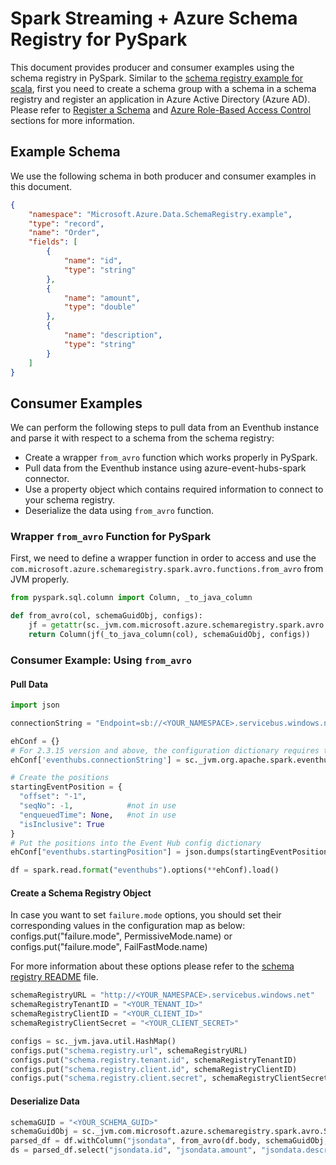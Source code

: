 # Spark Streaming + Azure Schema Registry for PySpark

This document provides producer and consumer examples using the schema registry in PySpark. 
Similar to the [schema registry example for scala](../schema-registry-example.md), first you need to create a schema group with a schema 
in a schema registry and register an application in Azure Active Directory (Azure AD). Please refer to [Register a Schema](../schema-registry-example.md#register-a-schema)
and [Azure Role-Based Access Control](../schema-registry-example.md#azure-role-based-access-control) sections for more information.


## Example Schema
We use the following schema in both producer and consumer examples in this document.
```json
{
    "namespace": "Microsoft.Azure.Data.SchemaRegistry.example",
    "type": "record",
    "name": "Order",
    "fields": [
        {
            "name": "id",
            "type": "string"
        },
        {
            "name": "amount",
            "type": "double"
        },
        {
            "name": "description",
            "type": "string"
        }
    ]
}
```

## Consumer Examples
We can perform the following steps to pull data from an Eventhub instance and parse it with respect to a schema from the schema registry:
   * Create a wrapper `from_avro` function which works properly in PySpark. 
   * Pull data from the Eventhub instance using azure-event-hubs-spark connector.
   * Use a property object which contains required information to connect to your schema registry.
   * Deserialize the data using `from_avro` function.

### Wrapper `from_avro` Function for PySpark
First, we need to define a wrapper function in order to access and use the `com.microsoft.azure.schemaregistry.spark.avro.functions.from_avro` 
from JVM properly.

```python
from pyspark.sql.column import Column, _to_java_column

def from_avro(col, schemaGuidObj, configs):
    jf = getattr(sc._jvm.com.microsoft.azure.schemaregistry.spark.avro.functions, "from_avro")
    return Column(jf(_to_java_column(col), schemaGuidObj, configs))
```

### Consumer Example: Using `from_avro`

#### Pull Data
```python
import json

connectionString = "Endpoint=sb://<YOUR_NAMESPACE>.servicebus.windows.net/;SharedAccessKeyName=RootManageSharedAccessKey;SharedAccessKey=<YOUR_SAS_KEY>;EntityPath=<YOUR_EVENTHUB>"

ehConf = {}
# For 2.3.15 version and above, the configuration dictionary requires that connection string be encrypted.
ehConf['eventhubs.connectionString'] = sc._jvm.org.apache.spark.eventhubs.EventHubsUtils.encrypt(connectionString)

# Create the positions
startingEventPosition = {
  "offset": "-1",  
  "seqNo": -1,            #not in use
  "enqueuedTime": None,   #not in use
  "isInclusive": True
}
# Put the positions into the Event Hub config dictionary
ehConf["eventhubs.startingPosition"] = json.dumps(startingEventPosition)

df = spark.read.format("eventhubs").options(**ehConf).load()
```

#### Create a Schema Registry Object
In case you want to set `failure.mode` options, you should set their corresponding values in the configuration map as below:
configs.put("failure.mode", PermissiveMode.name) or configs.put("failure.mode", FailFastMode.name) 
 
For more information about these options please refer to the [schema registry README](../../README.md) file.

```python
schemaRegistryURL = "http://<YOUR_NAMESPACE>.servicebus.windows.net"
schemaRegistryTenantID = "<YOUR_TENANT_ID>"
schemaRegistryClientID = "<YOUR_CLIENT_ID>"
schemaRegistryClientSecret = "<YOUR_CLIENT_SECRET>"

configs = sc._jvm.java.util.HashMap()
configs.put("schema.registry.url", schemaRegistryURL)
configs.put("schema.registry.tenant.id", schemaRegistryTenantID)
configs.put("schema.registry.client.id", schemaRegistryClientID)
configs.put("schema.registry.client.secret", schemaRegistryClientSecret)
```

#### Deserialize Data
```python
schemaGUID = "<YOUR_SCHEMA_GUID>"
schemaGuidObj = sc._jvm.com.microsoft.azure.schemaregistry.spark.avro.SchemaGUID(schemaGUID)
parsed_df = df.withColumn("jsondata", from_avro(df.body, schemaGuidObj, configs)).select("jsondata")
ds = parsed_df.select("jsondata.id", "jsondata.amount", "jsondata.description").write.format("console").save()
```
